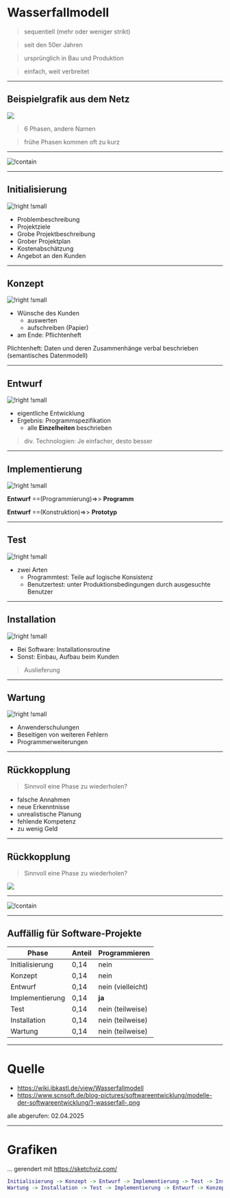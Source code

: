 # Wasserfallmodell

> sequentiell (mehr oder weniger strikt)

> seit den 50er Jahren 

> ursprünglich in Bau und Produktion

> einfach, weit verbreitet

---

## Beispielgrafik aus dem Netz

![](https://www.scnsoft.de/blog-pictures/softwareentwicklung/modelle-der-softwareentwicklung/1-wasserfall-.png)

> 6 Phasen, andere Namen

> frühe Phasen kommen oft zu kurz

---

![!contain](./img/5_WF.png)

---

## Initialisierung

![!right !small](./img/5_WF_Init.png)

- Problembeschreibung
- Projektziele
- Grobe Projektbeschreibung
- Grober Projektplan
- Kostenabschätzung
- Angebot an den Kunden

---

## Konzept

![!right !small](./img/5_WF_Konz.png)

- Wünsche des Kunden 
    - auswerten
    - aufschreiben (Papier) 
- am Ende: Pflichtenheft

Plichtenheft: Daten und deren Zusammenhänge verbal beschrieben (semantisches Datenmodell)

---

## Entwurf

![!right !small](./img/5_WF_Entw.png)

- eigentliche Entwicklung
- Ergebnis: Programmspezifikation
	- alle **Einzelheiten** beschrieben

> div. Technologien: Je einfacher, desto besser

---

## Implementierung

![!right !small](./img/5_WF_Impl.png)

**Entwurf** ==(Programmierung)=>> **Programm**

**Entwurf** ==(Konstruktion)=>> **Prototyp**

---

## Test

![!right !small](./img/5_WF_Test.png)

- zwei Arten
	- Programmtest: Teile auf logische Konsistenz
	- Benutzertest: unter Produktionsbedingungen durch ausgesuchte Benutzer
---

## Installation

![!right !small](./img/5_WF_Inst.png)

- Bei Software: Installationsroutine
- Sonst: Einbau, Aufbau beim Kunden

> Auslieferung

---

## Wartung

![!right !small](./img/5_WF_Wart.png)

- Anwenderschulungen
- Beseitigen von weiteren Fehlern
- Programmerweiterungen

---

## Rückkopplung

> Sinnvoll eine Phase zu wiederholen?

- falsche Annahmen
- neue Erkenntnisse
- unrealistische Planung
- fehlende Kompetenz
- zu wenig Geld

---

## Rückkopplung

> Sinnvoll eine Phase zu wiederholen?

![](./img/5_WF_Feedb_0.png)

---

![!contain](./img/5_WF_Feedb.png)

---

## Auffällig für Software-Projekte

| Phase | Anteil | Programmieren |
|---|---| ---|
| Initialisierung | 0,14 | nein |
| Konzept | 0,14 | nein |
| Entwurf | 0,14 | nein (vielleicht) |
| Implementierung | 0,14 | **ja** |
| Test | 0,14 | nein (teilweise) |
| Installation | 0,14 | nein (teilweise) |
| Wartung | 0,14 | nein (teilweise) |

---

# Quelle

- https://wiki.ibkastl.de/view/Wasserfallmodell
- https://www.scnsoft.de/blog-pictures/softwareentwicklung/modelle-der-softwareentwicklung/1-wasserfall-.png

alle abgerufen: 02.04.2025

---

# Grafiken

... gerendert mit https://sketchviz.com/

~~~dot
Initialisierung -> Konzept -> Entwurf -> Implementierung -> Test -> Installation -> Wartung
Wartung -> Installation -> Test -> Implementierung -> Entwurf -> Konzept -> Initialisierung [color=red]
~~~
